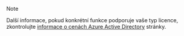 > [!NOTE]
> Další informace, pokud konkrétní funkce podporuje vaše typ licence, zkontrolujte [informace o cenách Azure Active Directory](https://azure.microsoft.com/pricing/details/active-directory/) stránky. 

